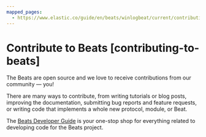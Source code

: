 ```yaml
---
mapped_pages:
  - https://www.elastic.co/guide/en/beats/winlogbeat/current/contributing-to-beats.html
---
```


# Contribute to Beats [contributing-to-beats]

The Beats are open source and we love to receive contributions from our community — you!

There are many ways to contribute, from writing tutorials or blog posts, improving the documentation, submitting bug reports and feature requests, or writing code that implements a whole new protocol, module, or Beat.

The [Beats Developer Guide](http://www.elastic.co/guide/en/beats/devguide/master/index.md) is your one-stop shop for everything related to developing code for the Beats project.

